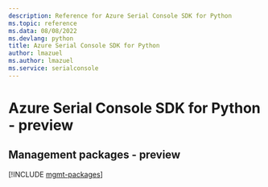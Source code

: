 ```yaml
---
description: Reference for Azure Serial Console SDK for Python
ms.topic: reference
ms.data: 08/08/2022
ms.devlang: python
title: Azure Serial Console SDK for Python
author: lmazuel
ms.author: lmazuel
ms.service: serialconsole
---
```

# Azure Serial Console SDK for Python - preview

## Management packages - preview
[!INCLUDE [mgmt-packages](serial-console-mgmt-index.md)]
